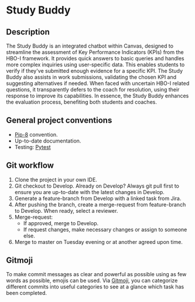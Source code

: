 # Study Buddy

## Description

The Study Buddy is an integrated chatbot within Canvas, designed to streamline the assessment of Key Performance Indicators (KPIs) from the HBO-I framework. It provides quick answers to basic queries and handles more complex inquiries using user-specific data. This enables students to verify if they've submitted enough evidence for a specific KPI. The Study Buddy also assists in work submissions, validating the chosen KPI and suggesting alternatives if needed. When faced with uncertain HBO-I related questions, it transparently defers to the coach for resolution, using their response to improve its capabilities. In essence, the Study Buddy enhances the evaluation process, benefiting both students and coaches.

[comment]: <> (## Installation)
[comment]: <> (## Usage)
[comment]: <> (## Contributing)
[comment]: <> (## License)


## General project conventions

* [Pip-8](https://peps.python.org/pep-0008/) convention.
* Up-to-date documentation.
* Testing: [Pytest](https://docs.pytest.org/en/7.2.x/getting-started.html)

## Git workflow

1. Clone the project in your own IDE.
2. Git checkout to Develop. Already on Develop? Always git pull first to ensure you are up-to-date with the latest
   changes in Develop.
3. Generate a feature-branch from Develop with a linked task from Jira.
4. After pushing the branch, create a merge-request from feature-branch to Develop. When ready, select a reviewer.
5. Merge-request:
    * If approved, merge to Develop.
    * If request changes, make necessary changes or assign to someone else.
6. Merge to master on Tuesday evening or at another agreed upon time.

## Gitmoji

To make commit messages as clear and powerful as possible using as few words as possible, emojis can be used.
Via [Gitmoji](https://gitmoji.dev/), you can categorize different commits into useful categories to see at a glance
which task has been completed.
